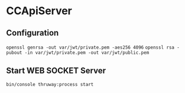 # CCApiServer
## Configuration
`openssl genrsa -out var/jwt/private.pem -aes256 4096`
`openssl rsa -pubout -in var/jwt/private.pem -out var/jwt/public.pem`

## Start WEB SOCKET Server
`bin/console thruway:process start`